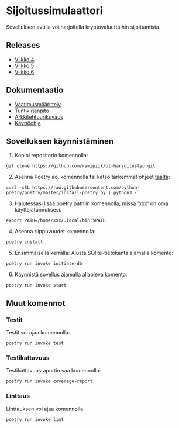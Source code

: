 # Sijoitussimulaattori
Sovelluksen avulla voi harjoitella kryptovaluuttoihin sijoittamista.

## Releases
- [Viikko 4](https://github.com/ramipiik/ot-harjoitustyo/releases/tag/viikko4)
- [Viikko 5](https://github.com/ramipiik/ot-harjoitustyo/releases/tag/viikko5)
- [Viikko 6](https://github.com/ramipiik/ot-harjoitustyo/releases/tag/viikko6)

## Dokumentaatio
- [Vaatimusmäärittely](https://github.com/ramipiik/ot-harjoitustyo/blob/main/dokumentaatio/vaatimusmaarittely.md)
- [Tuntikirjanpito](https://github.com/ramipiik/ot-harjoitustyo/blob/main/dokumentaatio/tuntikirjanpito.md)
- [Arkkitehtuurikuvaus](https://github.com/ramipiik/ot-harjoitustyo/blob/main/dokumentaatio/arkkitehtuurikuvaus.md)
- [Käyttöohje](https://github.com/ramipiik/ot-harjoitustyo/blob/main/dokumentaatio/kaytto-ohje.md)

## Sovelluksen käynnistäminen
1. Kopioi repositorio komennolla:
```
git clone https://github.com/ramipiik/ot-harjoitustyo.git
```

2. Asenna Poetry ao. komennolla tai katso tarkemmat ohjeet [täältä](https://python-poetry.org/docs/#installation): 
```
curl -sSL https://raw.githubusercontent.com/python-poetry/poetry/master/install-poetry.py | python3 -
```

3. Halutessasi lisää poetry pathiin komennolla, missä 'xxx' on oma käyttäjätunnuksesi.
```
export PATH=/home/xxx/.local/bin:$PATH
```

4. Asenna riippuvuudet komennolla:
```
poetry install
```

5. Ensimmäisellä kerralla: Alusta SQlite-tietokanta ajamalla komento:
```
poetry run invoke initiate-db
```

6. Käynnistä sovellus ajamalla allaoleva komento:
```
poetry run invoke start
```

## Muut komennot

### Testit
Testit voi ajaa komennolla:
```
poetry run invoke test
```
### Testikattavuus
Testikattavuusraportin saa komennolla:
```
poetry run invoke coverage-report
```
### Linttaus
Linttauksen voi ajaa komennolla:
```
poetry run invoke lint
```

